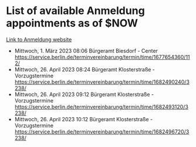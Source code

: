 # List of available Anmeldung appointments as of $NOW
[Link to Anmeldung website](https://service.berlin.de/terminvereinbarung/termin/tag.php?termin=1&anliegen[]=120686&dienstleisterlist=122210,122217,327316,122219,327312,122227,327314,122231,327346,122243,327348,122254,122252,329742,122260,329745,122262,329748,122271,327278,122273,327274,122277,327276,330436,122280,327294,122282,327290,122284,327292,122291,327270,122285,327266,122286,327264,122296,327268,150230,329760,122297,327286,122294,327284,122312,329763,122314,329775,122304,327330,122311,327334,122309,327332,317869,122281,327352,122279,329772,122283,122276,327324,122274,327326,122267,329766,122246,327318,122251,327320,122257,327322,122208,327298,122226,327300&herkunft=http%3A%2F%2Fservice.berlin.de%2Fdienstleistung%2F120686%2F)
- Mittwoch, 1. März 2023 08:06 Bürgeramt Biesdorf - Center https://service.berlin.de/terminvereinbarung/termin/time/1677654360/112/
- Mittwoch, 26. April 2023 08:24 Bürgeramt Klosterstraße - Vorzugstermine https://service.berlin.de/terminvereinbarung/termin/time/1682490240/3238/
- Mittwoch, 26. April 2023 09:12 Bürgeramt Klosterstraße - Vorzugstermine https://service.berlin.de/terminvereinbarung/termin/time/1682493120/3238/
- Mittwoch, 26. April 2023 10:12 Bürgeramt Klosterstraße - Vorzugstermine https://service.berlin.de/terminvereinbarung/termin/time/1682496720/3238/
